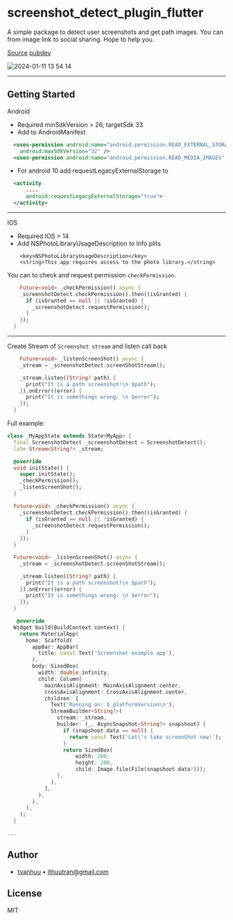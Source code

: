 # screenshot_detect_plugin_flutter

A simple package to detect user screenshots and get path images.
You can from image link to social sharing.
Hope to help you.

[Source](https://github.com/tvanhuu/screenshot_detect_plugin_flutter)
[pubdev](https://pub.dev/packages/screenshot_detect_plugin_flutter)


![2024-01-11 13 54 14](https://github.com/tvanhuu/screenshot_detect_plugin_flutter/assets/31562266/340b84a6-2b08-4969-81bb-ddeeccd3c8a1)

---


## Getting Started

Android

- Required minSdkVersion > 26, targetSdk 33
- Add to AndroidManifest

```xml
  <uses-permission android:name="android.permission.READ_EXTERNAL_STORAGE"
    android:maxSdkVersion="32" />
  <uses-permission android:name="android.permission.READ_MEDIA_IMAGES" />
```

- For android 10 add requestLegacyExternalStorage to <activity />

```xml
  <activity
      ....
      android:requestLegacyExternalStorage="true">
  </activity>
```

---

IOS

- Required IOS > 14
- Add NSPhotoLibraryUsageDescription to Info.plits

```plist
    <key>NSPhotoLibraryUsageDescription</key>
    <string>This app requires access to the photo library.</string>
```

You can to check and request permission `checkPermission`.

```dart
    Future<void> _checkPermission() async {
    _screenshotDetect.checkPermission().then((isGranted) {
      if (isGranted == null || !isGranted) {
        _screenshotDetect.requestPermission();
      }
    });
  }
```

---

Create Stream of `Screenshot stream` and listen call back

```dart
    Future<void> _listenScreenShot() async {
    _stream = _screenshotDetect.screenShotStream();

    _stream.listen((String? path) {
      print("It is a path screenshot!\n $path");
    }).onError((error) {
      print("It is somethings wrong: \n $error");
    });
  }
```

Full example:

```dart
class _MyAppState extends State<MyApp> {
  final ScreenshotDetect _screenshotDetect = ScreenshotDetect();
  late Stream<String?> _stream;

  @override
  void initState() {
    super.initState();
    _checkPermission();
    _listenScreenShot();
  }

  Future<void> _checkPermission() async {
    _screenshotDetect.checkPermission().then((isGranted) {
      if (isGranted == null || !isGranted) {
        _screenshotDetect.requestPermission();
      }
    });
  }

  Future<void> _listenScreenShot() async {
    _stream = _screenshotDetect.screenShotStream();

    _stream.listen((String? path) {
      print("It is a path screenshot!\n $path");
    }).onError((error) {
      print("It is somethings wrong: \n $error");
    });
  }

   @override
  Widget build(BuildContext context) {
    return MaterialApp(
      home: Scaffold(
        appBar: AppBar(
          title: const Text('Screenshot example app'),
        ),
        body: SizedBox(
          width: double.infinity,
          child: Column(
            mainAxisAlignment: MainAxisAlignment.center,
            crossAxisAlignment: CrossAxisAlignment.center,
            children: [
              Text('Running on: $_platformVersion\n'),
              StreamBuilder<String?>(
                stream: _stream,
                builder: (_, AsyncSnapshot<String?> snapshoot) {
                  if (snapshoot.data == null) {
                    return const Text('Let\'s take screenShot now!');
                  }
                  return SizedBox(
                      width: 200,
                      height: 200,
                      child: Image.file(File(snapshoot.data!)));
                },
              ),
            ],
          ),
        ),
      ),
    );
  }

...
```

## Author

- [tvanhuu](https://github.com/tvanhuu) • <ithuutran@gmail.com>

## License

MIT
